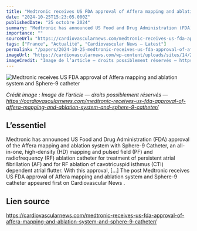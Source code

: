 ```yaml
---
title: "Medtronic receives US FDA approval of Affera mapping and ablation system and Sphere-9 catheter"
date: "2024-10-25T15:23:05.000Z"
publishedDate: "25 octobre 2024"
summary: "Medtronic has announced US Food and Drug Administration (FDA) approval of the Affera mapping and ablation system with Sphere-9 Catheter, an all-in-one, high-density (HD) mapping and pulsed field (PF) and radiofrequency (RF) ablation catheter for treatment of persistent atrial fibrillation (AF) and for RF ablation of cavotricuspid isthmus (CTI) dependent atrial flutter. With this approval, [&#8230;] The post Medtronic receives US FDA approval of Affera mapping and ablation system and Sphere-9 catheter appeared first on Cardiovascular News ."
importance: ""
sourceUrl: "https://cardiovascularnews.com/medtronic-receives-us-fda-approval-of-affera-mapping-and-ablation-system-and-sphere-9-catheter/"
tags: ["France", "Actualité", "Cardiovascular News — Latest"]
permalink: "/papers/2024-10-25-medtronic-receives-us-fda-approval-of-affera-mapping-and-ablation-system-and-sphere-9-catheter"
imageUrl: "https://cardiovascularnews.com/wp-content/uploads/sites/14/2024/10/Medtronic_All_in_One_Medtronic_Sphere_9_Catheter.jpg"
imageCredit: "Image de l’article — droits possiblement réservés — https://cardiovascularnews.com/medtronic-receives-us-fda-approval-of-affera-mapping-and-ablation-system-and-sphere-9-catheter/"
---
```


![Medtronic receives US FDA approval of Affera mapping and ablation system and Sphere-9 catheter](https://cardiovascularnews.com/wp-content/uploads/sites/14/2024/10/Medtronic_All_in_One_Medtronic_Sphere_9_Catheter.jpg)

*Crédit image : Image de l’article — droits possiblement réservés — https://cardiovascularnews.com/medtronic-receives-us-fda-approval-of-affera-mapping-and-ablation-system-and-sphere-9-catheter/*

## L’essentiel

Medtronic has announced US Food and Drug Administration (FDA) approval of the Affera mapping and ablation system with Sphere-9 Catheter, an all-in-one, high-density (HD) mapping and pulsed field (PF) and radiofrequency (RF) ablation catheter for treatment of persistent atrial fibrillation (AF) and for RF ablation of cavotricuspid isthmus (CTI) dependent atrial flutter. With this approval, [&#8230;] The post Medtronic receives US FDA approval of Affera mapping and ablation system and Sphere-9 catheter appeared first on Cardiovascular News .

## Lien source

https://cardiovascularnews.com/medtronic-receives-us-fda-approval-of-affera-mapping-and-ablation-system-and-sphere-9-catheter/

